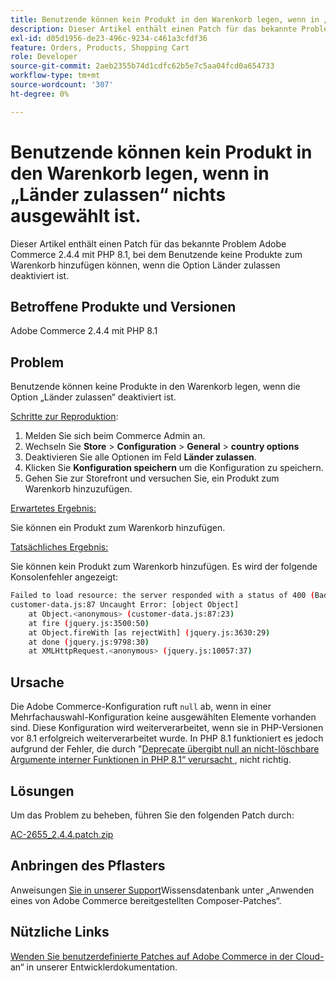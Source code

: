 ```yaml
---
title: Benutzende können kein Produkt in den Warenkorb legen, wenn in „Länder zulassen“ nichts ausgewählt ist.
description: Dieser Artikel enthält einen Patch für das bekannte Problem Adobe Commerce 2.4.4 mit PHP 8.1, bei dem Benutzende keine Produkte zum Warenkorb hinzufügen können, wenn die Option Länder zulassen deaktiviert ist.
exl-id: d05d1956-de23-496c-9234-c461a3cfdf36
feature: Orders, Products, Shopping Cart
role: Developer
source-git-commit: 2aeb2355b74d1cdfc62b5e7c5aa04fcd0a654733
workflow-type: tm+mt
source-wordcount: '307'
ht-degree: 0%

---
```


# Benutzende können kein Produkt in den Warenkorb legen, wenn in „Länder zulassen“ nichts ausgewählt ist.

Dieser Artikel enthält einen Patch für das bekannte Problem Adobe Commerce 2.4.4 mit PHP 8.1, bei dem Benutzende keine Produkte zum Warenkorb hinzufügen können, wenn die Option Länder zulassen deaktiviert ist.

## Betroffene Produkte und Versionen

Adobe Commerce 2.4.4 mit PHP 8.1

## Problem

Benutzende können keine Produkte in den Warenkorb legen, wenn die Option „Länder zulassen“ deaktiviert ist.

<u>Schritte zur Reproduktion</u>:

1. Melden Sie sich beim Commerce Admin an.
1. Wechseln Sie **Store** > **Configuration** > **General** > **country options**
1. Deaktivieren Sie alle Optionen im Feld **Länder zulassen**.
1. Klicken Sie **Konfiguration speichern** um die Konfiguration zu speichern.
1. Gehen Sie zur Storefront und versuchen Sie, ein Produkt zum Warenkorb hinzuzufügen.

<u>Erwartetes Ergebnis:</u>

Sie können ein Produkt zum Warenkorb hinzufügen.

<u>Tatsächliches Ergebnis:</u>

Sie können kein Produkt zum Warenkorb hinzufügen. Es wird der folgende Konsolenfehler angezeigt:

```bash
Failed to load resource: the server responded with a status of 400 (Bad Request)
customer-data.js:87 Uncaught Error: [object Object]
    at Object.<anonymous> (customer-data.js:87:23)
    at fire (jquery.js:3500:50)
    at Object.fireWith [as rejectWith] (jquery.js:3630:29)
    at done (jquery.js:9798:30)
    at XMLHttpRequest.<anonymous> (jquery.js:10057:37)
```

## Ursache

Die Adobe Commerce-Konfiguration ruft `null` ab, wenn in einer Mehrfachauswahl-Konfiguration keine ausgewählten Elemente vorhanden sind. Diese Konfiguration wird weiterverarbeitet, wenn sie in PHP-Versionen vor 8.1 erfolgreich weiterverarbeitet wurde. In PHP 8.1 funktioniert es jedoch aufgrund der Fehler, die durch &quot;[Deprecate übergibt null an nicht-löschbare Argumente interner Funktionen in PHP 8.1“ verursacht ](https://wiki.php.net/rfc/deprecate_null_to_scalar_internal_arg), nicht richtig.

## Lösungen

Um das Problem zu beheben, führen Sie den folgenden Patch durch:

[AC-2655_2.4.4.patch.zip](assets/AC-2655_2.4.4.patch.zip)

## Anbringen des Pflasters

Anweisungen [ Sie in unserer Support](/help/how-to/general/how-to-apply-a-composer-patch-provided-by-magento.md)Wissensdatenbank unter „Anwenden eines von Adobe Commerce bereitgestellten Composer-Patches“.

## Nützliche Links

[Wenden Sie benutzerdefinierte Patches auf Adobe Commerce in der Cloud-](https://experienceleague.adobe.com/de/docs/commerce-cloud-service/user-guide/develop/upgrade/apply-patches) an“ in unserer Entwicklerdokumentation.
